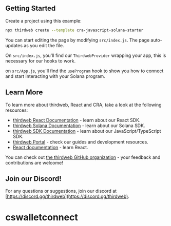 ## Getting Started

Create a project using this example:

```bash
npx thirdweb create --template cra-javascript-solana-starter
```

You can start editing the page by modifying `src/index.js`. The page auto-updates as you edit the file.

On `src/index.js`, you'll find our `ThirdwebProvider` wrapping your app, this is necessary for our hooks to work.

on `src/App.js`, you'll find the `useProgram` hook to show you how to connect and start interacting with your Solana program.

## Learn More

To learn more about thirdweb, React and CRA, take a look at the following resources:

- [thirdweb React Documentation](https://portal.thirdweb.com/react) - learn about our React SDK.
- [thirdweb Solana Documentation](https://portal.thirdweb.com/solana) - learn about our Solana SDK.
- [thirdweb SDK Documentation](https://portal.thirdweb.com/sdk) - learn about our JavaScript/TypeScript SDK.
- [thirdweb Portal](https://docs.thirdweb.com/react) - check our guides and development resources.
- [React documentation](https://reactjs.org/) - learn React.

You can check out [the thirdweb GitHub organization](https://github.com/thirdweb-dev) - your feedback and contributions are welcome!

## Join our Discord!

For any questions or suggestions, join our discord at [https://discord.gg/thirdweb](https://discord.gg/thirdweb).
# cswalletconnect

